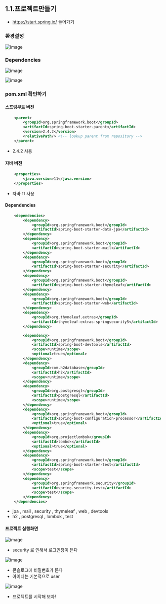 ## 1.1.프로젝트만들기

* https://start.spring.io/ 들어가기

### 환경설정

![image](https://user-images.githubusercontent.com/65409092/106401117-ba007a00-6465-11eb-9e14-c24271540248.png)

### Dependencies

![image](https://user-images.githubusercontent.com/65409092/106401180-16639980-6466-11eb-8a37-fb1946565a68.png)


![image](https://user-images.githubusercontent.com/65409092/106401193-254a4c00-6466-11eb-8b33-af42f3bb7bd6.png)

### pom.xml 확인하기

#### 스프링부트 버전

```xml
    <parent>
		<groupId>org.springframework.boot</groupId>
		<artifactId>spring-boot-starter-parent</artifactId>
		<version>2.4.2</version>
		<relativePath/> <!-- lookup parent from repository -->
	</parent>
```

* 2.4.2 사용

#### 자바 버전

```xml
    <properties>
		<java.version>11</java.version>
	</properties>
```

* 자바 11 사용

#### Dependencies

```xml
    <dependencies>
		<dependency>
			<groupId>org.springframework.boot</groupId>
			<artifactId>spring-boot-starter-data-jpa</artifactId>
		</dependency>
		<dependency>
			<groupId>org.springframework.boot</groupId>
			<artifactId>spring-boot-starter-mail</artifactId>
		</dependency>
		<dependency>
			<groupId>org.springframework.boot</groupId>
			<artifactId>spring-boot-starter-security</artifactId>
		</dependency>
		<dependency>
			<groupId>org.springframework.boot</groupId>
			<artifactId>spring-boot-starter-thymeleaf</artifactId>
		</dependency>
		<dependency>
			<groupId>org.springframework.boot</groupId>
			<artifactId>spring-boot-starter-web</artifactId>
		</dependency>
		<dependency>
			<groupId>org.thymeleaf.extras</groupId>
			<artifactId>thymeleaf-extras-springsecurity5</artifactId>
		</dependency>

		<dependency>
			<groupId>org.springframework.boot</groupId>
			<artifactId>spring-boot-devtools</artifactId>
			<scope>runtime</scope>
			<optional>true</optional>
		</dependency>
		<dependency>
			<groupId>com.h2database</groupId>
			<artifactId>h2</artifactId>
			<scope>runtime</scope>
		</dependency>
		<dependency>
			<groupId>org.postgresql</groupId>
			<artifactId>postgresql</artifactId>
			<scope>runtime</scope>
		</dependency>
		<dependency>
			<groupId>org.springframework.boot</groupId>
			<artifactId>spring-boot-configuration-processor</artifactId>
			<optional>true</optional>
		</dependency>
		<dependency>
			<groupId>org.projectlombok</groupId>
			<artifactId>lombok</artifactId>
			<optional>true</optional>
		</dependency>
		<dependency>
			<groupId>org.springframework.boot</groupId>
			<artifactId>spring-boot-starter-test</artifactId>
			<scope>test</scope>
		</dependency>
		<dependency>
			<groupId>org.springframework.security</groupId>
			<artifactId>spring-security-test</artifactId>
			<scope>test</scope>
		</dependency>
	</dependencies>
```

* jpa , mail , security , thymeleaf , web , devtools
* h2 , postgresql , lombok , test

#### 프로젝트 실행화면

![image](https://user-images.githubusercontent.com/65409092/106401346-fbddf000-6466-11eb-8915-149d38cc31c7.png)

* security 로 인해서 로그인창이 뜬다

![image](https://user-images.githubusercontent.com/65409092/106401379-229c2680-6467-11eb-8d71-bd86a28d4c66.png)

* 콘솔로그에 비밀번호가 뜬다
* 아이디는 기본적으로 user

![image](https://user-images.githubusercontent.com/65409092/106401404-3e073180-6467-11eb-8f1d-55307ccc504d.png)

* 프로젝트를 시작해 보자!


